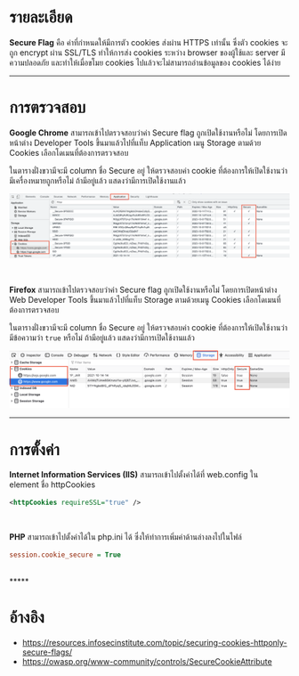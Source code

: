# รายละเอียด 

**Secure Flag** คือ ค่าที่กำหนดให้มีการตัว cookies ส่งผ่าน HTTPS เท่านั้น ซึ่งตัว cookies จะถูก encrypt ผ่าน SSL/TLS ทำให้การส่ง cookies ระหว่าง browser ของผู้ใช้และ server มีความปลอดภัย และทำให้เมื่อขโมย cookies ไปแล้วจะไม่สามารถอ่านข้อมูลของ cookies ได้ง่าย
*****

# การตรวจสอบ

**Google Chrome**  สามารถเข้าไปตรวจสอบว่าค่า Secure flag ถูกเปิดใช้งานหรือไม่ โดยการเปิดหน้าต่าง Developer Tools ขึ้นมาแล้วไปที่แท็บ Application เมนู Storage ตามด้วย Cookies เลือกโดเมนที่ต้องการตรวจสอบ

ในตารางฝั่งขวามีจะมี column ชื่อ Secure อยู่ ให้ตรวจสอบค่า cookie ที่ต้องการให้เปิดใช้งานว่ามีเครื่องหมายถูกหรือไม่ ถ้ามีอยู่แล้ว แสดงว่ามีการเปิดใช้งานแล้ว

![](./img/chrome_secureflag.png)

<br/>

**Firefox** สามารถเข้าไปตรวจสอบว่าค่า Secure flag ถูกเปิดใช้งานหรือไม่ โดยการเปิดหน้าต่าง Web Developer Tools ขึ้นมาแล้วไปที่แท็บ Storage ตามด้วยเมนู Cookies เลือกโดเมนที่ต้องการตรวจสอบ

ในตารางฝั่งขวามีจะมี column ชื่อ Secure อยู่ ให้ตรวจสอบค่า cookie ที่ต้องการให้เปิดใช้งานว่ามีข้อความว่า `true` หรือไม่ ถ้ามีอยู่แล้ว แสดงว่ามีการเปิดใช้งานแล้ว

![](./img/firefox_secureflag.png)

*****

# การตั้งค่า

**Internet Information Services (IIS)** สามารถเข้าไปตั้งค่าได้ที่ web.config ใน element ชื่อ httpCookies
```xml
<httpCookies requireSSL="true" />
```
<br/>

**PHP** สามารถเข้าไปตั้งค่าได้ใน php.ini ได้ ซึ่งให้ทำการเพิ่มค่าด้านล่างลงไปในไฟล์
```ini
session.cookie_secure = True
```
<br/>
*****

# อ้างอิง

* https://resources.infosecinstitute.com/topic/securing-cookies-httponly-secure-flags/
* https://owasp.org/www-community/controls/SecureCookieAttribute
